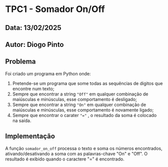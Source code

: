 # **TPC1 - Somador On/Off**

## **Data:** 13/02/2025  
## **Autor:** Diogo Pinto

## **Problema**

Foi criado um programa em Python onde:

1. Pretende-se um programa que some todas as sequências de digitos que encontre num texto;
2. Sempre que encontrar a string `"Off"` em qualquer combinação de maiúsculas e minúsculas, esse comportamento é desligado;
3. Sempre que encontrar a string `"On"` em qualquer combinação de maiúsculas e minúsculas, esse comportamento é novamente ligado;
4. Sempre que encontrar o carater `"="` , o resultado da soma é colocado na saída.

## **Implementação**

A função `somador_on_off` processa o texto e soma os números encontrados, ativando/desativando a soma com as palavras-chave "On" e "Off". O resultado é exibido quando o caractere "=" é encontrado.
